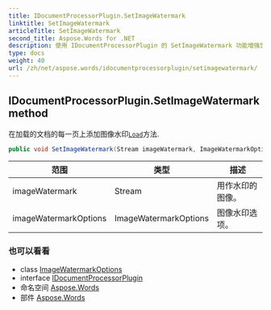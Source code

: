 ```yaml
---
title: IDocumentProcessorPlugin.SetImageWatermark
linktitle: SetImageWatermark
articleTitle: SetImageWatermark
second_title: Aspose.Words for .NET
description: 使用 IDocumentProcessorPlugin 的 SetImageWatermark 功能增强您的文档，轻松地为每个页面添加自定义水印。
type: docs
weight: 40
url: /zh/net/aspose.words/idocumentprocessorplugin/setimagewatermark/
---
```

## IDocumentProcessorPlugin.SetImageWatermark method

在加载的文档的每一页上添加图像水印[`Load`](../load/)方法.

```csharp
public void SetImageWatermark(Stream imageWatermark, ImageWatermarkOptions imageWatermarkOptions)
```

| 范围 | 类型 | 描述 |
| --- | --- | --- |
| imageWatermark | Stream | 用作水印的图像。 |
| imageWatermarkOptions | ImageWatermarkOptions | 图像水印选项。 |

### 也可以看看

* class [ImageWatermarkOptions](../../imagewatermarkoptions/)
* interface [IDocumentProcessorPlugin](../)
* 命名空间 [Aspose.Words](../../../aspose.words/)
* 部件 [Aspose.Words](../../../)
